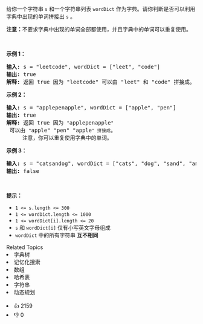 <p>给你一个字符串 <code>s</code> 和一个字符串列表 <code>wordDict</code> 作为字典。请你判断是否可以利用字典中出现的单词拼接出 <code>s</code> 。</p>

<p><strong>注意：</strong>不要求字典中出现的单词全部都使用，并且字典中的单词可以重复使用。</p>

<p>&nbsp;</p>

<p><strong>示例 1：</strong></p>

<pre>
<strong>输入:</strong> s = "leetcode", wordDict = ["leet", "code"]
<strong>输出:</strong> true
<strong>解释:</strong> 返回 true 因为 "leetcode" 可以由 "leet" 和 "code" 拼接成。
</pre>

<p><strong>示例 2：</strong></p>

<pre>
<strong>输入:</strong> s = "applepenapple", wordDict = ["apple", "pen"]
<strong>输出:</strong> true
<strong>解释:</strong> 返回 true 因为 <span><code>"</code></span>applepenapple<span><code>"</code></span> 可以由 <span><code>"</code></span>apple" "pen" "apple<span><code>" 拼接成</code></span>。
&nbsp;    注意，你可以重复使用字典中的单词。
</pre>

<p><strong>示例 3：</strong></p>

<pre>
<strong>输入:</strong> s = "catsandog", wordDict = ["cats", "dog", "sand", "and", "cat"]
<strong>输出:</strong> false
</pre>

<p>&nbsp;</p>

<p><strong>提示：</strong></p>

<ul> 
 <li><code>1 &lt;= s.length &lt;= 300</code></li> 
 <li><code>1 &lt;= wordDict.length &lt;= 1000</code></li> 
 <li><code>1 &lt;= wordDict[i].length &lt;= 20</code></li> 
 <li><code>s</code> 和 <code>wordDict[i]</code> 仅有小写英文字母组成</li> 
 <li><code>wordDict</code> 中的所有字符串 <strong>互不相同</strong></li> 
</ul>

<div><div>Related Topics</div><div><li>字典树</li><li>记忆化搜索</li><li>数组</li><li>哈希表</li><li>字符串</li><li>动态规划</li></div></div><br><div><li>👍 2159</li><li>👎 0</li></div>